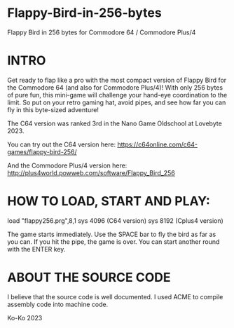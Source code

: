 # Flappy-Bird-in-256-bytes

Flappy Bird in 256 bytes for Commodore 64 / Commodore Plus/4

# INTRO

Get ready to flap like a pro with the most compact version of Flappy Bird  for the Commodore 64 (and also for Commodore Plus/4)! With only 256 bytes of pure fun, this mini-game will challenge your hand-eye coordination to the limit. So put on your retro gaming hat, avoid pipes, and see how far you can fly in this byte-sized adventure!

The C64 version was ranked 3rd in the Nano Game Oldschool at Lovebyte 2023.

You can try out the C64 version here:
https://c64online.com/c64-games/flappy-bird-256/

And the Commodore Plus/4 version here:
http://plus4world.powweb.com/software/Flappy_Bird_256


# HOW TO LOAD, START AND PLAY:

load "flappy256.prg",8,1
sys 4096 (C64 version)
sys 8192 (Cplus4 version)

The game starts immediately.  Use the SPACE bar to fly the bird as far as you can.
If you hit the pipe, the game is over. You can start another round with the ENTER key.


# ABOUT THE SOURCE CODE

I believe that the source code is well documented. I used ACME to compile assembly code into machine code.

Ko-Ko
2023
